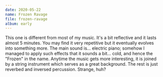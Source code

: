 ```yaml
---
date: 2020-05-22
name: Frozen Ravage
file: frozen-ravage
album: early
---
```


This one is different from most of my music. It's a bit reflective and it lasts almost 5 minutes. You may find it very repetitive but it eventually evolves into something more. The main sound is... electric piano; somehow I managed to apply such effects that it sounds a bit... cold, and hence the "Frozen" in the name. Anytime the music gets more interesting, it is joined by a string instrument which serves as a great background. The rest is just reverbed and inversed percussion. Strange, huh? 
